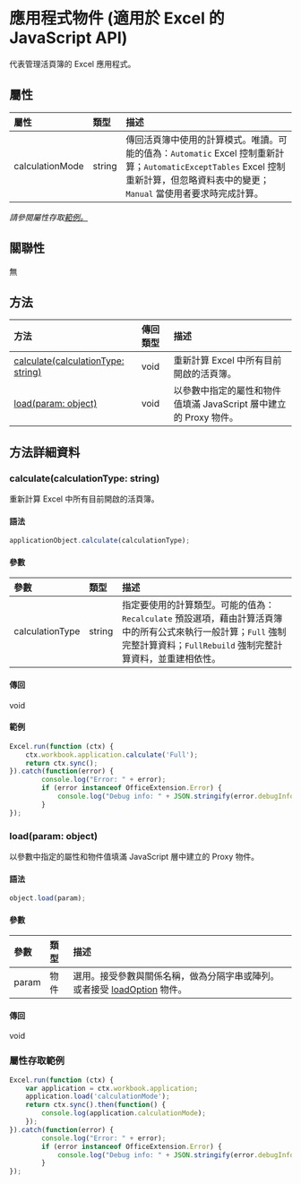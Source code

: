 # <a name="application-object-(javascript-api-for-excel)"></a>應用程式物件 (適用於 Excel 的 JavaScript API)

代表管理活頁簿的 Excel 應用程式。

## <a name="properties"></a>屬性

| 屬性	     | 類型	   |描述
|:---------------|:--------|:----------|
|calculationMode|string|傳回活頁簿中使用的計算模式。唯讀。可能的值為：`Automatic` Excel 控制重新計算；`AutomaticExceptTables` Excel 控制重新計算，但忽略資料表中的變更；`Manual` 當使用者要求時完成計算。|

_請參閱屬性存取[範例。](#property-access-examples)_

## <a name="relationships"></a>關聯性
無


## <a name="methods"></a>方法

| 方法           | 傳回類型    |描述|
|:---------------|:--------|:----------|
|[calculate(calculationType: string)](#calculatecalculationtype-string)|void|重新計算 Excel 中所有目前開啟的活頁簿。|
|[load(param: object)](#loadparam-object)|void|以參數中指定的屬性和物件值填滿 JavaScript 層中建立的 Proxy 物件。|

## <a name="method-details"></a>方法詳細資料


### <a name="calculate(calculationtype:-string)"></a>calculate(calculationType: string)
重新計算 Excel 中所有目前開啟的活頁簿。

#### <a name="syntax"></a>語法
```js
applicationObject.calculate(calculationType);
```

#### <a name="parameters"></a>參數
| 參數	    | 類型	   |描述|
|:---------------|:--------|:----------|
|calculationType|string|指定要使用的計算類型。可能的值為：`Recalculate` 預設選項，藉由計算活頁簿中的所有公式來執行一般計算；`Full` 強制完整計算資料；`FullRebuild` 強制完整計算資料，並重建相依性。|

#### <a name="returns"></a>傳回
void

#### <a name="examples"></a>範例
```js
Excel.run(function (ctx) { 
    ctx.workbook.application.calculate('Full');
    return ctx.sync(); 
}).catch(function(error) {
        console.log("Error: " + error);
        if (error instanceof OfficeExtension.Error) {
            console.log("Debug info: " + JSON.stringify(error.debugInfo));
        }
});
```


### <a name="load(param:-object)"></a>load(param: object)
以參數中指定的屬性和物件值填滿 JavaScript 層中建立的 Proxy 物件。

#### <a name="syntax"></a>語法
```js
object.load(param);
```

#### <a name="parameters"></a>參數
| 參數	    | 類型	   |描述|
|:---------------|:--------|:----------|
|param|物件|選用。接受參數與關係名稱，做為分隔字串或陣列。或者接受 [loadOption](loadoption.md) 物件。|

#### <a name="returns"></a>傳回
void
### <a name="property-access-examples"></a>屬性存取範例
```js
Excel.run(function (ctx) { 
    var application = ctx.workbook.application;
    application.load('calculationMode');
    return ctx.sync().then(function() {
        console.log(application.calculationMode);
    });
}).catch(function(error) {
        console.log("Error: " + error);
        if (error instanceof OfficeExtension.Error) {
            console.log("Debug info: " + JSON.stringify(error.debugInfo));
        }
});
```

